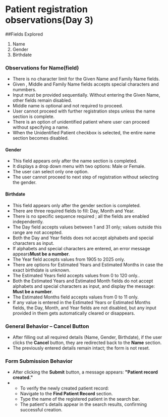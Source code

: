 # Patient registration observations(Day 3)
##Fields Explored
1. Name
2. Gender
3. Birthdate

### Observations for Name(field)
- There is no character limit for the Given Name and Family Name fields.
-  Given , Middle and Family Name fields accepts special characters and nummbers.
-  Input must be provided sequentially. Without entering the Given Name, other fields remain disabled.
-  Middle name is optional and not required to proceed.
-  User cannot proceed with further registration steps unless the name section is complete.
-  There is an option of unidentified patient where user can proceed without specifying a name.
-  When the Unidentified Patient checkbox is selected, the entire name section becomes disabled.

#### Gender
- This field appears only after the name section is completed.
- It displays a drop down menu with two options: Male or Female.
- The user can select only one option.
- The user cannot proceed to next step of registration without selecting the gender.

#### Birthdate
- This field appears only after the gender section is completed.
- There are three required fields to fill: Day, Month and Year.
- There is no specific sequence required ; all the fields are enabled independently.
- The Day field accepts values between 1 and 31 only; values outside this range are not accepted.
- Both the Day and Year fields does not accept alphabets and special characters as input.
- If alphabets and special characters are entered, an error message appears**Must be a number**.
- The Year field accepts values from 1905 to 2025 only.
- There are options for Estimated Years and Estimated Months in case the exact birthdate is unknown.
- The Estimated Years field accepts values from 0 to 120 only..
- Both the Estimated Years and Estimated Month fields do not accept alphabets and special characters as input, and display the message: **Must be a number**.
- The Estimated Months field accepts values from 0 to 11 only.
- If any value is entered in the Estimated Years or Estimated Months fields, the Day, Month, and Year fields are not disabled, but any input provided in them gets automatically cleared or disappears.

### General Behavior – Cancel Button

- After filling out all required details (Name, Gender, Birthdate), if the user clicks the **Cancel** button, they are redirected back to the **Name** section.
- The previously entered details remain intact; the form is not reset.

### Form Submission Behavior
- After clicking the **Submit** button, a message appears: **"Patient record created."**
- - To verify the newly created patient record:
  - Navigate to the **Find Patient Record** section.
  - Type the name of the registered patient in the search bar.
  - The patient's details appear in the search results, confirming successful creation.





 

